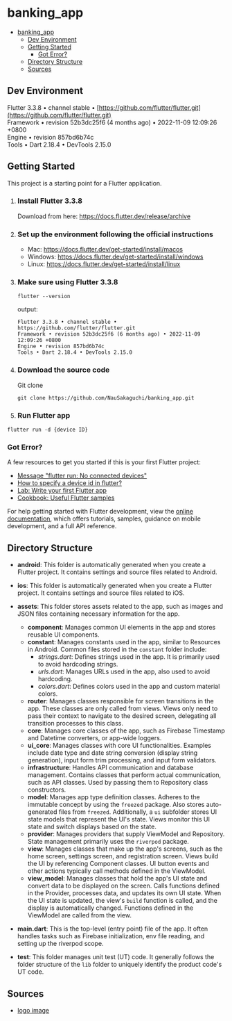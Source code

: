 # banking_app
- [banking\_app](#banking_app)
  - [Dev Environment](#dev-environment)
  - [Getting Started](#getting-started)
    - [Got Error?](#got-error)
  - [Directory Structure](#directory-structure)
  - [Sources](#sources)

## Dev Environment

Flutter 3.3.8 • channel stable • [https://github.com/flutter/flutter.git](https://github.com/flutter/flutter.git)   
Framework • revision 52b3dc25f6 (4 months ago) • 2022-11-09 12:09:26 +0800  
Engine • revision 857bd6b74c  
Tools • Dart 2.18.4 • DevTools 2.15.0

## Getting Started

This project is a starting point for a Flutter application.
1. ### Install Flutter 3.3.8
   Download from here: https://docs.flutter.dev/release/archive
2. ### Set up the environment following the official instructions
    - Mac: https://docs.flutter.dev/get-started/install/macos
    - Windows: https://docs.flutter.dev/get-started/install/windows
    - Linux: https://docs.flutter.dev/get-started/install/linux
3. ### Make sure using Flutter 3.3.8
   ```shell
   flutter --version
   ```
   output:
   ```shell
   Flutter 3.3.8 • channel stable • https://github.com/flutter/flutter.git
   Framework • revision 52b3dc25f6 (6 months ago) • 2022-11-09 12:09:26 +0800
   Engine • revision 857bd6b74c
   Tools • Dart 2.18.4 • DevTools 2.15.0
   ```
4. ### Download the source code
    Git clone
    ```shell
    git clone https://github.com/NauSakaguchi/banking_app.git
    ```
5. ### Run Flutter app
```shell
flutter run -d {device ID}
```

### Got Error?
A few resources to get you started if this is your first Flutter project:
- [Message "flutter run: No connected devices"](https://stackoverflow.com/questions/49045393/message-flutter-run-no-connected-devices)
- [How to specify a device id in flutter?](https://stackoverflow.com/questions/49684621/flutter-how-to-specify-a-device-id-in-flutter)
- [Lab: Write your first Flutter app](https://docs.flutter.dev/get-started/codelab)
- [Cookbook: Useful Flutter samples](https://docs.flutter.dev/cookbook)

For help getting started with Flutter development, view the
[online documentation](https://docs.flutter.dev/), which offers tutorials,
samples, guidance on mobile development, and a full API reference.

## Directory Structure

- **android**: This folder is automatically generated when you create a Flutter project. It contains settings and source files related to Android.
- **ios**: This folder is automatically generated when you create a Flutter project. It contains settings and source files related to iOS.
- **assets**: This folder stores assets related to the app, such as images and JSON files containing necessary information for the app.

    - **component**: Manages common UI elements in the app and stores reusable UI components.
    - **constant**: Manages constants used in the app, similar to Resources in Android. Common files stored in the `constant` folder include:
        - *strings.dart*: Defines strings used in the app. It is primarily used to avoid hardcoding strings.
        - *urls.dart*: Manages URLs used in the app, also used to avoid hardcoding.
        - *colors.dart*: Defines colors used in the app and custom material colors.
    - **router**: Manages classes responsible for screen transitions in the app. These classes are only called from views. Views only need to pass their context to navigate to the desired screen, delegating all transition processes to this class.
    - **core**: Manages core classes of the app, such as Firebase Timestamp and Datetime converters, or app-wide loggers.
    - **ui_core**: Manages classes with core UI functionalities. Examples include date type and date string conversion (display string generation), input form trim processing, and input form validators.
    - **infrastructure**: Handles API communication and database management. Contains classes that perform actual communication, such as API classes. Used by passing them to Repository class constructors.
    - **model**: Manages app type definition classes. Adheres to the immutable concept by using the `freezed` package. Also stores auto-generated files from `freezed`. Additionally, a `ui` subfolder stores UI state models that represent the UI's state. Views monitor this UI state and switch displays based on the state.
    - **provider**: Manages providers that supply ViewModel and Repository. State management primarily uses the `riverpod` package.
    - **view**: Manages classes that make up the app's screens, such as the home screen, settings screen, and registration screen. Views build the UI by referencing Component classes. UI button events and other actions typically call methods defined in the ViewModel.
    - **view_model**: Manages classes that hold the app's UI state and convert data to be displayed on the screen. Calls functions defined in the Provider, processes data, and updates its own UI state. When the UI state is updated, the view's `build` function is called, and the display is automatically changed. Functions defined in the ViewModel are called from the view.

- **main.dart**: This is the top-level (entry point) file of the app. It often handles tasks such as Firebase initialization, env file reading, and setting up the riverpod scope.
- **test**: This folder manages unit test (UT) code. It generally follows the folder structure of the `lib` folder to uniquely identify the product code's UT code.


## Sources
- [logo image](https://pngtree.com/freepng/concept-banking-logo_4017929.html)